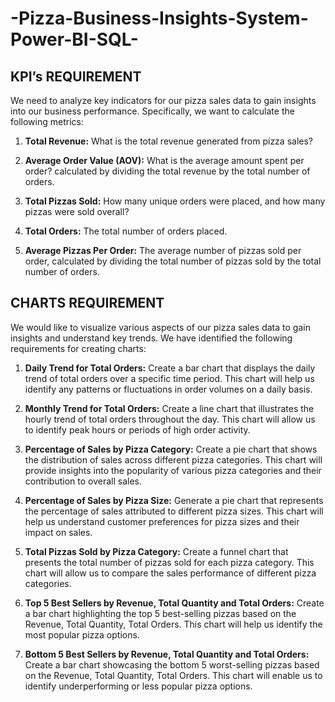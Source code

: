 # -Pizza-Business-Insights-System-Power-BI-SQL-

## KPI’s REQUIREMENT
We need to analyze key indicators for our pizza sales data to gain insights into our business performance. Specifically, we want to calculate the following metrics:
1. **Total Revenue:** 
   What is the total revenue generated from pizza sales?

2. **Average Order Value (AOV):** 
   What is the average amount spent per order? calculated by dividing the total revenue by the total number of orders.

3. **Total Pizzas Sold:**
   How many unique orders were placed, and how many pizzas were sold overall?

4. **Total Orders:**
  The total number of orders placed.

5. **Average Pizzas Per Order:**
   The average number of pizzas sold per order, calculated by dividing the total number of pizzas sold by the total number of orders.

## CHARTS REQUIREMENT

We would like to visualize various aspects of our pizza sales data to gain insights and understand key trends. We have identified the following requirements for creating charts:

1. **Daily Trend for Total Orders:**
   Create a bar chart that displays the daily trend of total orders over a specific time period. This chart will help us identify any patterns or fluctuations in order volumes on a daily basis.

2. **Monthly Trend for Total Orders:**
   Create a line chart that illustrates the hourly trend of total orders throughout the day. This chart will allow us to identify peak hours or periods of high order activity.

3. **Percentage of Sales by Pizza Category:**
   Create a pie chart that shows the distribution of sales across different pizza categories. This chart will provide insights into the popularity of various pizza categories and their contribution to overall sales.

4. **Percentage of Sales by Pizza Size:**
   Generate a pie chart that represents the percentage of sales attributed to different pizza sizes. This chart will help us understand customer preferences for pizza sizes and their impact on sales.

5. **Total Pizzas Sold by Pizza Category:**
   Create a funnel chart that presents the total number of pizzas sold for each pizza category. This chart will allow us to compare the sales performance of different pizza categories.

6. **Top 5 Best Sellers by Revenue, Total Quantity and Total Orders:**
   Create a bar chart highlighting the top 5 best-selling pizzas based on the Revenue, Total Quantity, Total Orders. This chart will help us identify the most popular pizza options.

8. **Bottom 5 Best Sellers by Revenue, Total Quantity and Total Orders:**
   Create a bar chart showcasing the bottom 5 worst-selling pizzas based on the Revenue, Total Quantity, Total Orders. This chart will enable us to identify underperforming or less popular pizza options.

